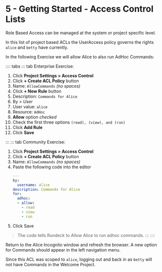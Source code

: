 # 5 - Getting Started - Access Control Lists

Role Based Access can be managed at the system or project specific level.

In this list of project based ACLs the UserAccess policy governs the rights `alice` and `betty` have currently.

In the following Exercise we will allow Alice to also run AdHoc Commands:

:::: tabs
::: tab Enterprise Exercise:

1. Click **Project Settings > Access Control**
1. Click **+ Create ACL Policy** button
1. Name: `AllowCommands` _(no spaces)_
1. Click **+ New Rule** button
1. Description: `Commands for Alice`
1. By > _User_
1. User value: `alice`
1. Resource: `AdHoc`
1. **Allow** option _checked_
1. Check the first three options `(read), (view), and (run)`
1. Click **Add Rule**
1. Click **Save**

:::
::: tab Community Exercise:
1. Click **Project Settings > Access Control**
1. Click **+ Create ACL Policy** button
1. Name: `AllowCommands` _(no spaces)_
1. Paste the following code into the editor
    ```yaml
    ---
    by:
      username: alice
    description: Commands for Alice
    for:
      adhoc:
      - allow:
        - read
        - view
        - run
    ```
1. Click Save

>The code tells Rundeck to Allow Alice to run adhoc commands.
:::
::::

Return to the Alice Incognito window and refresh the browser. A new option for Commands should appear in the left navigation menu.

Since this ACL was scoped to `alice`, logging out and back in as `betty` will not have Commands in the Welcome Project.
